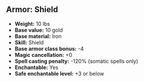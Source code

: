 ## Armor: Shield
- **Weight:** 10 lbs
- **Base value:** 10 gold
- **Base material:** Iron
- **Skill:** Shield
- **Base armor class bonus:** -4
- **Magic cancellation:** +0
- **Spell casting penalty:** -120% (somatic spells only)
- **Enchantable:** Yes
- **Safe enchantable level:** +3 or below

